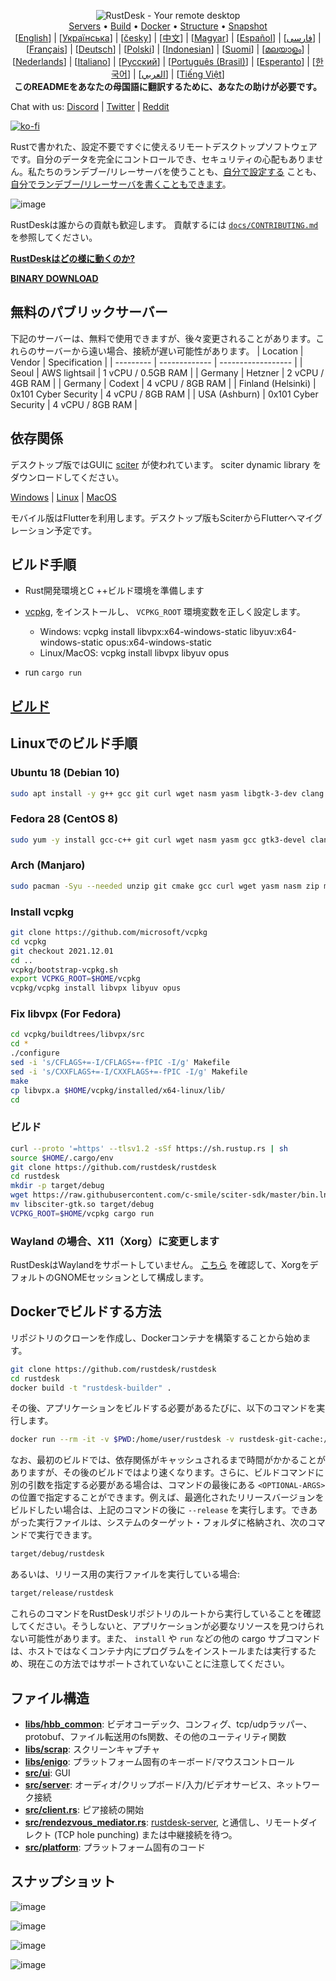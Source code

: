 <p align="center">
  <img src="../res/logo-header.svg" alt="RustDesk - Your remote desktop"><br>
  <a href="#free-public-servers">Servers</a> •
  <a href="#raw-steps-to-build">Build</a> •
  <a href="#how-to-build-with-docker">Docker</a> •
  <a href="#file-structure">Structure</a> •
  <a href="#snapshot">Snapshot</a><br>
  [<a href="../README.md">English</a>] | [<a href="README-UA.md">Українська</a>] | [<a href="README-CS.md">česky</a>] | [<a href="README-ZH.md">中文</a>] | [<a href="README-HU.md">Magyar</a>] | [<a href="README-ES.md">Español</a>] | [<a href="README-FA.md">فارسی</a>] | [<a href="README-FR.md">Français</a>] | [<a href="README-DE.md">Deutsch</a>] | [<a href="README-PL.md">Polski</a>] | [<a href="README-ID.md">Indonesian</a>] | [<a href="README-FI.md">Suomi</a>] | [<a href="README-ML.md">മലയാളം</a>] | [<a href="README-NL.md">Nederlands</a>] | [<a href="README-IT.md">Italiano</a>] | [<a href="README-RU.md">Русский</a>] | [<a href="README-PTBR.md">Português (Brasil)</a>] | [<a href="README-EO.md">Esperanto</a>] | [<a href="README-KR.md">한국어</a>] | [<a href="README-AR.md">العربي</a>] | [<a href="README-VN.md">Tiếng Việt</a>]<br>
  <b>このREADMEをあなたの母国語に翻訳するために、あなたの助けが必要です。</b>
</p>

Chat with us: [Discord](https://discord.gg/nDceKgxnkV) | [Twitter](https://twitter.com/rustdesk) | [Reddit](https://www.reddit.com/r/rustdesk)


[![ko-fi](https://ko-fi.com/img/githubbutton_sm.svg)](https://ko-fi.com/I2I04VU09)

Rustで書かれた、設定不要ですぐに使えるリモートデスクトップソフトウェアです。自分のデータを完全にコントロールでき、セキュリティの心配もありません。私たちのランデブー/リレーサーバを使うことも、[自分で設定する](https://rustdesk.com/server) ことも、 [自分でランデブー/リレーサーバを書くこともできます](https://github.com/rustdesk/rustdesk-server-demo)。

![image](https://user-images.githubusercontent.com/71636191/171661982-430285f0-2e12-4b1d-9957-4a58e375304d.png)

RustDeskは誰からの貢献も歓迎します。 貢献するには [`docs/CONTRIBUTING.md`](CONTRIBUTING.md) を参照してください。

[**RustDeskはどの様に動くのか?**](https://github.com/rustdesk/rustdesk/wiki/How-does-RustDesk-work%3F)

[**BINARY DOWNLOAD**](https://github.com/rustdesk/rustdesk/releases)

## 無料のパブリックサーバー

下記のサーバーは、無料で使用できますが、後々変更されることがあります。これらのサーバーから遠い場合、接続が遅い可能性があります。
| Location | Vendor | Specification |
| --------- | ------------- | ------------------ |
| Seoul | AWS lightsail | 1 vCPU / 0.5GB RAM |
| Germany | Hetzner | 2 vCPU / 4GB RAM |
| Germany | Codext | 4 vCPU / 8GB RAM |
| Finland (Helsinki) | 0x101 Cyber Security | 4 vCPU / 8GB RAM |
| USA (Ashburn) | 0x101 Cyber Security | 4 vCPU / 8GB RAM |

## 依存関係

デスクトップ版ではGUIに [sciter](https://sciter.com/) が使われています。 sciter dynamic library をダウンロードしてください。

[Windows](https://raw.githubusercontent.com/c-smile/sciter-sdk/master/bin.win/x64/sciter.dll) |
[Linux](https://raw.githubusercontent.com/c-smile/sciter-sdk/master/bin.lnx/x64/libsciter-gtk.so) |
[MacOS](https://raw.githubusercontent.com/c-smile/sciter-sdk/master/bin.osx/libsciter.dylib)

モバイル版はFlutterを利用します。デスクトップ版もSciterからFlutterへマイグレーション予定です。

## ビルド手順

- Rust開発環境とC ++ビルド環境を準備します

- [vcpkg](https://github.com/microsoft/vcpkg), をインストールし、 `VCPKG_ROOT` 環境変数を正しく設定します。

  - Windows: vcpkg install libvpx:x64-windows-static libyuv:x64-windows-static opus:x64-windows-static
  - Linux/MacOS: vcpkg install libvpx libyuv opus

- run `cargo run`



## [ビルド](https://rustdesk.com/docs/en/dev/build/)

## Linuxでのビルド手順

### Ubuntu 18 (Debian 10)

```sh
sudo apt install -y g++ gcc git curl wget nasm yasm libgtk-3-dev clang libxcb-randr0-dev libxdo-dev libxfixes-dev libxcb-shape0-dev libxcb-xfixes0-dev libasound2-dev libpulse-dev cmake
```

### Fedora 28 (CentOS 8)

```sh
sudo yum -y install gcc-c++ git curl wget nasm yasm gcc gtk3-devel clang libxcb-devel libxdo-devel libXfixes-devel pulseaudio-libs-devel cmake alsa-lib-devel
```

### Arch (Manjaro)

```sh
sudo pacman -Syu --needed unzip git cmake gcc curl wget yasm nasm zip make pkg-config clang gtk3 xdotool libxcb libxfixes alsa-lib pipewire
```

### Install vcpkg

```sh
git clone https://github.com/microsoft/vcpkg
cd vcpkg
git checkout 2021.12.01
cd ..
vcpkg/bootstrap-vcpkg.sh
export VCPKG_ROOT=$HOME/vcpkg
vcpkg/vcpkg install libvpx libyuv opus
```

### Fix libvpx (For Fedora)

```sh
cd vcpkg/buildtrees/libvpx/src
cd *
./configure
sed -i 's/CFLAGS+=-I/CFLAGS+=-fPIC -I/g' Makefile
sed -i 's/CXXFLAGS+=-I/CXXFLAGS+=-fPIC -I/g' Makefile
make
cp libvpx.a $HOME/vcpkg/installed/x64-linux/lib/
cd
```

### ビルド

```sh
curl --proto '=https' --tlsv1.2 -sSf https://sh.rustup.rs | sh
source $HOME/.cargo/env
git clone https://github.com/rustdesk/rustdesk
cd rustdesk
mkdir -p target/debug
wget https://raw.githubusercontent.com/c-smile/sciter-sdk/master/bin.lnx/x64/libsciter-gtk.so
mv libsciter-gtk.so target/debug
VCPKG_ROOT=$HOME/vcpkg cargo run
```

### Wayland の場合、X11（Xorg）に変更します

RustDeskはWaylandをサポートしていません。
 [こちら](https://docs.fedoraproject.org/en-US/quick-docs/configuring-xorg-as-default-gnome-session/) を確認して、XorgをデフォルトのGNOMEセッションとして構成します。

## Dockerでビルドする方法

リポジトリのクローンを作成し、Dockerコンテナを構築することから始めます。

```sh
git clone https://github.com/rustdesk/rustdesk
cd rustdesk
docker build -t "rustdesk-builder" .
```

その後、アプリケーションをビルドする必要があるたびに、以下のコマンドを実行します。

```sh
docker run --rm -it -v $PWD:/home/user/rustdesk -v rustdesk-git-cache:/home/user/.cargo/git -v rustdesk-registry-cache:/home/user/.cargo/registry -e PUID="$(id -u)" -e PGID="$(id -g)" rustdesk-builder
```

なお、最初のビルドでは、依存関係がキャッシュされるまで時間がかかることがありますが、その後のビルドではより速くなります。さらに、ビルドコマンドに別の引数を指定する必要がある場合は、コマンドの最後にある `<OPTIONAL-ARGS>` の位置で指定することができます。例えば、最適化されたリリースバージョンをビルドしたい場合は、上記のコマンドの後に
`--release` を実行します。できあがった実行ファイルは、システムのターゲット・フォルダに格納され、次のコマンドで実行できます。

```sh
target/debug/rustdesk
```

あるいは、リリース用の実行ファイルを実行している場合:

```sh
target/release/rustdesk
```

これらのコマンドをRustDeskリポジトリのルートから実行していることを確認してください。そうしないと、アプリケーションが必要なリソースを見つけられない可能性があります。また、 `install` や `run` などの他の cargo サブコマンドは、ホストではなくコンテナ内にプログラムをインストールまたは実行するため、現在この方法ではサポートされていないことに注意してください。

## ファイル構造

- **[libs/hbb_common](https://github.com/rustdesk/rustdesk/tree/master/libs/hbb_common)**: ビデオコーデック、コンフィグ、tcp/udpラッパー、protobuf、ファイル転送用のfs関数、その他のユーティリティ関数
- **[libs/scrap](https://github.com/rustdesk/rustdesk/tree/master/libs/scrap)**: スクリーンキャプチャ
- **[libs/enigo](https://github.com/rustdesk/rustdesk/tree/master/libs/enigo)**: プラットフォーム固有のキーボード/マウスコントロール
- **[src/ui](https://github.com/rustdesk/rustdesk/tree/master/src/ui)**: GUI
- **[src/server](https://github.com/rustdesk/rustdesk/tree/master/src/server)**: オーディオ/クリップボード/入力/ビデオサービス、ネットワーク接続
- **[src/client.rs](https://github.com/rustdesk/rustdesk/tree/master/src/client.rs)**: ピア接続の開始
- **[src/rendezvous_mediator.rs](https://github.com/rustdesk/rustdesk/tree/master/src/rendezvous_mediator.rs)**: [rustdesk-server](https://github.com/rustdesk/rustdesk-server), と通信し、リモートダイレクト (TCP hole punching) または中継接続を待つ。
- **[src/platform](https://github.com/rustdesk/rustdesk/tree/master/src/platform)**: プラットフォーム固有のコード

## スナップショット

![image](https://user-images.githubusercontent.com/71636191/113112362-ae4deb80-923b-11eb-957d-ff88daad4f06.png)

![image](https://user-images.githubusercontent.com/71636191/113112619-f705a480-923b-11eb-911d-97e984ef52b6.png)

![image](https://user-images.githubusercontent.com/71636191/113112857-3fbd5d80-923c-11eb-9836-768325faf906.png)

![image](https://user-images.githubusercontent.com/71636191/135385039-38fdbd72-379a-422d-b97f-33df71fb1cec.png)

